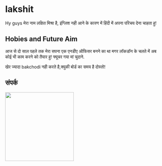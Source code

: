 # lakshit
Hy guys
मेरा नाम लक्षित मिश्रा है, इंग्लिश नही आने के कारण में हिंदी
में अपना परिचय देना चाहता हु!
## Hobies and Future Aim
आज से दो साल पहले तक मेरा सपना एक एनडीए ऑफिसर 
बनने का था मगर लॉकडॉन के चलते में अब कोई भी काम 
करने को तैयार हु!  फ्यूचर गया मां चुदाने.



खेर ज्यादा bakchodi नही करते है,क्युकी बोर्ड का समय 
 है दोस्तो!
## संपर्क
   
      
   <a href="https://t.me/kdrnat"><img src="https://img.shields.io/badge/संपर्क%20करना%3F-है-green?&style=flat-square?&logo=telegram" width=220px></a></p>
